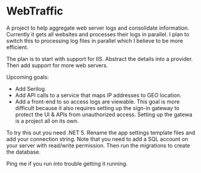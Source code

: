 # WebTraffic
A project to help aggregate web server logs and consolidate information. Currently it gets all websites and processes their logs in parallel. I plan to switch this to processing log files in parallel which I believe to be more efficient.

The plan is to start with support for IIS. Abstract the details into a provider. Then add support for more web servers.

Upcoming goals:
- Add Serilog.
- Add API calls to a service that maps IP addresses to GEO location.
- Add a front-end to so access logs are viewable. This goal is more difficult because it also requires setting up the sign-in gateway to protect the UI & APIs from unauthorized access. Setting up the gatewa is a project all on its own.

To try this out you need .NET 5. Rename the app settings template files and add your connection string. Note that you need to add a SQL account on your server with read/write permission. Then run the migrations to create the database. 

Ping me if you run into trouble getting it running.

